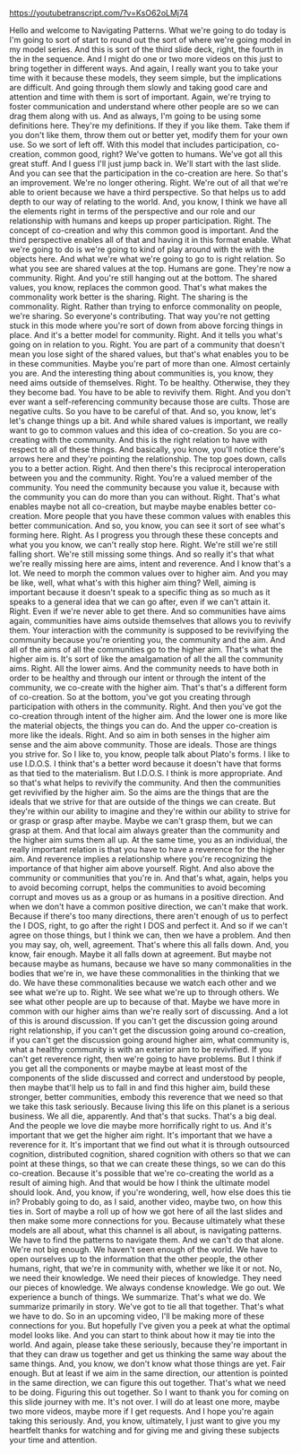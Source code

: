 https://youtubetranscript.com/?v=KsO62oLMj74

 Hello and welcome to Navigating Patterns. What we're going to do today is I'm going to sort of start to round out the sort of where we're going model in my model series. And this is sort of the third slide deck, right, the fourth in the in the sequence. And I might do one or two more videos on this just to bring together in different ways. And again, I really want you to take your time with it because these models, they seem simple, but the implications are difficult. And going through them slowly and taking good care and attention and time with them is sort of important. Again, we're trying to foster communication and understand where other people are so we can drag them along with us. And as always, I'm going to be using some definitions here. They're my definitions. If they if you like them. Take them if you don't like them, throw them out or better yet, modify them for your own use. So we sort of left off. With this model that includes participation, co-creation, common good, right? We've gotten to humans. We've got all this great stuff. And I guess I'll just jump back in. We'll start with the last slide. And you can see that the participation in the co-creation are here. So that's an improvement. We're no longer othering. Right. We're out of all that we're able to orient because we have a third perspective. So that helps us to add depth to our way of relating to the world. And, you know, I think we have all the elements right in terms of the perspective and our role and our relationship with humans and keeps up proper participation. Right. The concept of co-creation and why this common good is important. And the third perspective enables all of that and having it in this format enable. What we're going to do is we're going to kind of play around with the with the objects here. And what we're what we're going to go to is right relation. So what you see are shared values at the top. Humans are gone. They're now a community. Right. And you're still hanging out at the bottom. The shared values, you know, replaces the common good. That's what makes the commonality work better is the sharing. Right. The sharing is the commonality. Right. Rather than trying to enforce commonality on people, we're sharing. So everyone's contributing. That way you're not getting stuck in this mode where you're sort of down from above forcing things in place. And it's a better model for community. Right. And it tells you what's going on in relation to you. Right. You are part of a community that doesn't mean you lose sight of the shared values, but that's what enables you to be in these communities. Maybe you're part of more than one. Almost certainly you are. And the interesting thing about communities is, you know, they need aims outside of themselves. Right. To be healthy. Otherwise, they they they become bad. You have to be able to revivify them. Right. And you don't ever want a self-referencing community because those are cults. Those are negative cults. So you have to be careful of that. And so, you know, let's let's change things up a bit. And while shared values is important, we really want to go to common values and this idea of co-creation. So you are co-creating with the community. And this is the right relation to have with respect to all of these things. And basically, you know, you'll notice there's arrows here and they're pointing the relationship. The top goes down, calls you to a better action. Right. And then there's this reciprocal interoperation between you and the community. Right. You're a valued member of the community. You need the community because you value it, because with the community you can do more than you can without. Right. That's what enables maybe not all co-creation, but maybe maybe enables better co-creation. More people that you have these common values with enables this better communication. And so, you know, you can see it sort of see what's forming here. Right. As I progress you through these these concepts and what you you know, we can't really stop here. Right. We're still we're still falling short. We're still missing some things. And so really it's that what we're really missing here are aims, intent and reverence. And I know that's a lot. We need to morph the common values over to higher aim. And you may be like, well, what what's with this higher aim thing? Well, aiming is important because it doesn't speak to a specific thing as so much as it speaks to a general idea that we can go after, even if we can't attain it. Right. Even if we're never able to get there. And so communities have aims again, communities have aims outside themselves that allows you to revivify them. Your interaction with the community is supposed to be revivifying the community because you're orienting you, the community and the aim. And all of the aims of all the communities go to the higher aim. That's what the higher aim is. It's sort of like the amalgamation of all the all the community aims. Right. All the lower aims. And the community needs to have both in order to be healthy and through our intent or through the intent of the community, we co-create with the higher aim. That's that's a different form of co-creation. So at the bottom, you've got you creating through participation with others in the community. Right. And then you've got the co-creation through intent of the higher aim. And the lower one is more like the material objects, the things you can do. And the upper co-creation is more like the ideals. Right. And so aim in both senses in the higher aim sense and the aim above community. Those are ideals. Those are things you strive for. So I like to, you know, people talk about Plato's forms. I like to use I.D.O.S. I think that's a better word because it doesn't have that forms as that tied to the materialism. But I.D.O.S. I think is more appropriate. And so that's what helps to revivify the community. And then the communities get revivified by the higher aim. So the aims are the things that are the ideals that we strive for that are outside of the things we can create. But they're within our ability to imagine and they're within our ability to strive for or grasp or grasp after maybe. Maybe we can't grasp them, but we can grasp at them. And that local aim always greater than the community and the higher aim sums them all up. At the same time, you as an individual, the really important relation is that you have to have a reverence for the higher aim. And reverence implies a relationship where you're recognizing the importance of that higher aim above yourself. Right. And also above the community or communities that you're in. And that's what, again, helps you to avoid becoming corrupt, helps the communities to avoid becoming corrupt and moves us as a group or as humans in a positive direction. And when we don't have a common positive direction, we can't make that work. Because if there's too many directions, there aren't enough of us to perfect the I DOS, right, to go after the right I DOS and perfect it. And so if we can't agree on those things, but I think we can, then we have a problem. And then you may say, oh, well, agreement. That's where this all falls down. And, you know, fair enough. Maybe it all falls down at agreement. But maybe not because maybe as humans, because we have so many commonalities in the bodies that we're in, we have these commonalities in the thinking that we do. We have these commonalities because we watch each other and we see what we're up to. Right. We see what we're up to through others. We see what other people are up to because of that. Maybe we have more in common with our higher aims than we're really sort of discussing. And a lot of this is around discussion. If you can't get the discussion going around right relationship, if you can't get the discussion going around co-creation, if you can't get the discussion going around higher aim, what community is, what a healthy community is with an exterior aim to be revivified. If you can't get reverence right, then we're going to have problems. But I think if you get all the components or maybe maybe at least most of the components of the slide discussed and correct and understood by people, then maybe that'll help us to fall in and find this higher aim, build these stronger, better communities, embody this reverence that we need so that we take this task seriously. Because living this life on this planet is a serious business. We all die, apparently. And that's that sucks. That's a big deal. And the people we love die maybe more horrifically right to us. And it's important that we get the higher aim right. It's important that we have a reverence for it. It's important that we find out what it is through outsourced cognition, distributed cognition, shared cognition with others so that we can point at these things, so that we can create these things, so we can do this co-creation. Because it's possible that we're co-creating the world as a result of aiming high. And that would be how I think the ultimate model should look. And, you know, if you're wondering, well, how else does this tie in? Probably going to do, as I said, another video, maybe two, on how this ties in. Sort of maybe a roll up of how we got here of all the last slides and then make some more connections for you. Because ultimately what these models are all about, what this channel is all about, is navigating patterns. We have to find the patterns to navigate them. And we can't do that alone. We're not big enough. We haven't seen enough of the world. We have to open ourselves up to the information that the other people, the other humans, right, that we're in community with, whether we like it or not. No, we need their knowledge. We need their pieces of knowledge. They need our pieces of knowledge. We always condense knowledge. We go out. We experience a bunch of things. We summarize. That's what we do. We summarize primarily in story. We've got to tie all that together. That's what we have to do. So in an upcoming video, I'll be making more of these connections for you. But hopefully I've given you a peek at what the optimal model looks like. And you can start to think about how it may tie into the world. And again, please take these seriously, because they're important in that they can draw us together and get us thinking the same way about the same things. And, you know, we don't know what those things are yet. Fair enough. But at least if we aim in the same direction, our attention is pointed in the same direction, we can figure this out together. That's what we need to be doing. Figuring this out together. So I want to thank you for coming on this slide journey with me. It's not over. I will do at least one more, maybe two more videos, maybe more if I get requests. And I hope you're again taking this seriously. And, you know, ultimately, I just want to give you my heartfelt thanks for watching and for giving me and giving these subjects your time and attention.